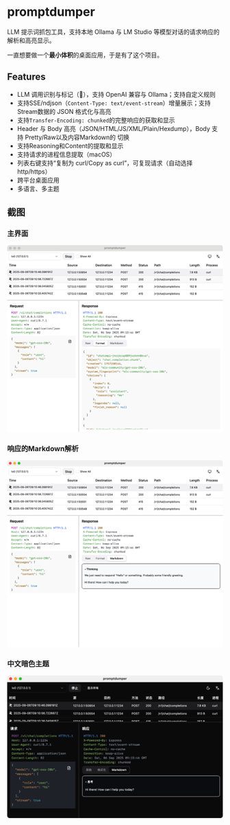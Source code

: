 # promptdumper

LLM 提示词抓包工具，支持本地 Ollama 与 LM Studio 等模型对话的请求响应的解析和高亮显示。

一直想要做一个**最小体积**的桌面应用，于是有了这个项目。

## Features

- LLM 调用识别与标记（🧠），支持 OpenAI 兼容与 Ollama；支持自定义规则
- 支持SSE/ndjson（`Content-Type: text/event-stream`）增量展示；支持Stream数据的 JSON 格式化与高亮
- 支持`Transfer-Encoding: chunked`的完整响应的获取和显示
- Header 与 Body 高亮（JSON/HTML/JS/XML/Plain/Hexdump），Body 支持 Pretty/Raw以及内容Markdown的 切换
- 支持Reasoning和Content的提取和显示
- 支持请求的进程信息提取（macOS）
- 列表右键支持“复制为 curl/Copy as curl”，可复现请求（自动选择 http/https）
- 跨平台桌面应用
- 多语言、多主题

## 截图

### 主界面

![main](./docs/prompt_dumper_main.png)

### 响应的Markdown解析

![markdown](./docs/prompt_dumper_markdown.png)


### 中文暗色主题

![dark](./docs/dark_chinese.png)
